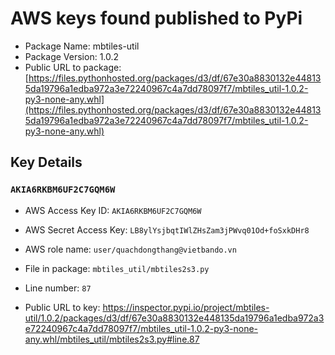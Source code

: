 # AWS keys found published to PyPi

* Package Name: mbtiles-util
* Package Version: 1.0.2
* Public URL to package: [https://files.pythonhosted.org/packages/d3/df/67e30a8830132e448135da19796a1edba972a3e72240967c4a7dd78097f7/mbtiles_util-1.0.2-py3-none-any.whl](https://files.pythonhosted.org/packages/d3/df/67e30a8830132e448135da19796a1edba972a3e72240967c4a7dd78097f7/mbtiles_util-1.0.2-py3-none-any.whl)

## Key Details

### `AKIA6RKBM6UF2C7GQM6W`

* AWS Access Key ID: `AKIA6RKBM6UF2C7GQM6W`
* AWS Secret Access Key: `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` 
* AWS role name: `user/quachdongthang@vietbando.vn`
* File in package: `mbtiles_util/mbtiles2s3.py`
* Line number: `87`

* Public URL to key: https://inspector.pypi.io/project/mbtiles-util/1.0.2/packages/d3/df/67e30a8830132e448135da19796a1edba972a3e72240967c4a7dd78097f7/mbtiles_util-1.0.2-py3-none-any.whl/mbtiles_util/mbtiles2s3.py#line.87


